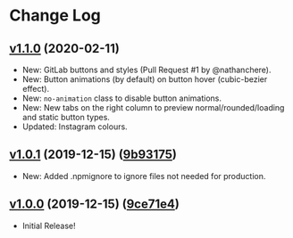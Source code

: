 # Change Log

## [v1.1.0](https://github.com/aldi/bulma-social/tree/v1.1.0) (2020-02-11)

- New: GitLab buttons and styles (Pull Request #1 by @nathanchere).
- New: Button animations (by default) on button hover (cubic-bezier effect).
- New: `no-animation` class to disable button animations.
- New: New tabs on the right column to preview normal/rounded/loading and static button types.
- Updated: Instagram colours.

## [v1.0.1](https://github.com/aldi/bulma-social/tree/v1.0.1) (2019-12-15) ([9b93175](https://github.com/aldi/bulma-social/commit/9b93175c66e9d447a2dbfa4344f8b659a0b20492))

- New: Added .npmignore to ignore files not needed for production.

## [v1.0.0](https://github.com/aldi/bulma-social/tree/v1.0.1) (2019-12-15) ([9ce71e4](https://github.com/aldi/bulma-social/commit/9ce71e48b31b86aeb9c9afc1d6a883364402eb74))

- Initial Release!
